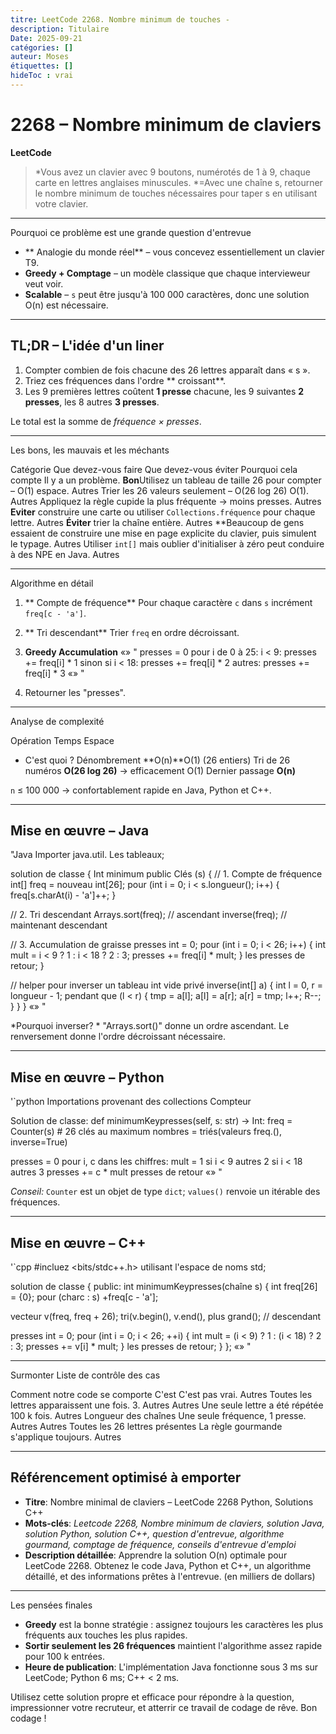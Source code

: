 ```yaml
---
titre: LeetCode 2268. Nombre minimum de touches -
description: Titulaire
Date: 2025-09-21
catégories: []
auteur: Moses
étiquettes: []
hideToc : vrai
---
```

# 2268 – Nombre minimum de claviers
**LeetCode**

> *Vous avez un clavier avec 9 boutons, numérotés de 1 à 9, chaque carte en lettres anglaises minuscules.
> *=Avec une chaîne s, retourner le nombre minimum de touches nécessaires pour taper s en utilisant votre clavier.

---

Pourquoi ce problème est une grande question d'entrevue

* ** Analogie du monde réel** – vous concevez essentiellement un clavier T9.
* **Greedy + Comptage** – un modèle classique que chaque intervieweur veut voir.
* **Scalable** – `s` peut être jusqu'à 100 000 caractères, donc une solution O(n) est nécessaire.

---

## TL;DR – L'idée d'un liner

1. Compter combien de fois chacune des 26 lettres apparaît dans « s ».
2. Triez ces fréquences dans l'ordre ** croissant**.
3. Les 9 premières lettres coûtent **1 presse** chacune, les 9 suivantes **2 presses**, les 8 autres **3 presses**.

Le total est la somme de *fréquence × presses*.

---

Les bons, les mauvais et les méchants

Catégorie Que devez-vous faire Que devez-vous éviter Pourquoi cela compte
Il y a un problème.
**Bon**Utilisez un tableau de taille 26 pour compter – O(1) espace. Autres
Trier les 26 valeurs seulement – O(26 log 26) O(1). Autres
Appliquez la règle cupide la plus fréquente → moins presses. Autres
**Eviter** construire une carte ou utiliser `Collections.fréquence` pour chaque lettre. Autres
**Éviter** trier la chaîne entière. Autres
**Beaucoup de gens essaient de construire une mise en page explicite du clavier, puis simulent le typage. Autres
Utiliser `int[]` mais oublier d'initialiser à zéro peut conduire à des NPE en Java. Autres

---

Algorithme en détail

1. ** Compte de fréquence**
Pour chaque caractère `c` dans `s` incrément `freq[c - 'a']`.

2. ** Tri descendant**
Trier `freq` en ordre décroissant.

3. **Greedy Accumulation**
«» "
presses = 0
pour i de 0 à 25:
i < 9: presses += freq[i] * 1
sinon si i < 18: presses += freq[i] * 2
autres: presses += freq[i] * 3
«» "

4. Retourner les "presses".

---

Analyse de complexité

Opération Temps Espace
- C'est quoi ?
Dénombrement **O(n)**O(1) (26 entiers)
Tri de 26 numéros **O(26 log 26)** → efficacement O(1)
Dernier passage
**O(n)**

`n` ≤ 100 000 → confortablement rapide en Java, Python et C++.

---

## Mise en œuvre – Java

"Java
Importer java.util. Les tableaux;

solution de classe {
Int minimum public Clés (s) {
// 1. Compte de fréquence
int[] freq = nouveau int[26];
pour (int i = 0; i < s.longueur(); i++) {
freq[s.charAt(i) - 'a']++;
}

// 2. Tri descendant
Arrays.sort(freq); // ascendant
inverse(freq); // maintenant descendant

// 3. Accumulation de graisse
presses int = 0;
pour (int i = 0; i < 26; i++) {
int mult = i < 9 ? 1 : i < 18 ? 2 : 3;
presses += freq[i] * mult;
}
les presses de retour;
}

// helper pour inverser un tableau int
vide privé inverse(int[] a) {
int l = 0, r = longueur - 1;
pendant que (l < r) {
tmp = a[l];
a[l] = a[r];
a[r] = tmp;
l++;
R--;
}
}
}
«» "

*Pourquoi inverser? *
"Arrays.sort()" donne un ordre ascendant. Le renversement donne l'ordre décroissant nécessaire.

---

## Mise en œuvre – Python

'`python
Importations provenant des collections Compteur

Solution de classe:
def minimumKeypresses(self, s: str) -> Int:
freq = Counter(s) # 26 clés au maximum
nombres = triés(valeurs freq.(), inverse=True)

presses = 0
pour i, c dans les chiffres:
mult = 1 si i < 9 autres 2 si i < 18 autres 3
presses += c * mult
presses de retour
«» "

*Conseil:*
`Counter` est un objet de type `dict`; `values()` renvoie un itérable des fréquences.

---

## Mise en œuvre – C++

'`cpp
#incluez <bits/stdc++.h>
utilisant l'espace de noms std;

solution de classe {
public:
int minimumKeypresses(chaîne s) {
int freq[26] = {0};
pour (charc : s) +freq[c - 'a'];

vecteur<int> v(freq, freq + 26);
tri(v.begin(), v.end(), plus grand<int>(); // descendant

presses int = 0;
pour (int i = 0; i < 26; ++i) {
int mult = (i < 9) ? 1 : (i < 18) ? 2 : 3;
presses += v[i] * mult;
}
les presses de retour;
}
};
«» "

---

Surmonter Liste de contrôle des cas

Comment notre code se comporte C'est
C'est pas vrai.
Autres Toutes les lettres apparaissent une fois. 3. Autres
Autres Une seule lettre a été répétée 100 k fois. Autres
Longueur des chaînes Une seule fréquence, 1 presse. Autres
Autres Toutes les 26 lettres présentes La règle gourmande s'applique toujours. Autres

---

## Référencement optimisé à emporter

- **Titre**: Nombre minimal de claviers – LeetCode 2268 Python, Solutions C++
- **Mots-clés**: *Leetcode 2268, Nombre minimum de claviers, solution Java, solution Python, solution C++, question d'entrevue, algorithme gourmand, comptage de fréquence, conseils d'entrevue d'emploi*
- **Description détaillée**: Apprendre la solution O(n) optimale pour LeetCode 2268. Obtenez le code Java, Python et C++, un algorithme détaillé, et des informations prêtes à l'entrevue. (en milliers de dollars)

---

Les pensées finales

- **Greedy** est la bonne stratégie : assignez toujours les caractères les plus fréquents aux touches les plus rapides.
- **Sortir seulement les 26 fréquences** maintient l'algorithme assez rapide pour 100 k entrées.
- **Heure de publication**: L'implémentation Java fonctionne sous 3 ms sur LeetCode; Python 6 ms; C++ < 2 ms.

Utilisez cette solution propre et efficace pour répondre à la question, impressionner votre recruteur, et atterrir ce travail de codage de rêve. Bon codage !